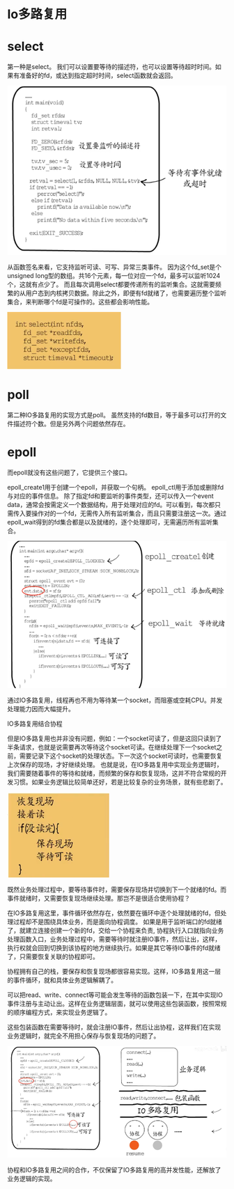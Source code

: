 # Io多路复用


# select

第一种是select。
我们可以设置要等待的描述符，也可以设置等待超时时间。如果有准备好的fd，或达到指定超时时间，select函数就会返回。


![](https://raw.githubusercontent.com/yzj0911/my_logs/main/content/images/select1.png)


从函数签名来看，它支持监听可读、可写、异常三类事件。
因为这个fd_set是个unsigned long型的数组。共16个元素，每一位对应一个fd，最多可以监听1024个，这就有点少了。
而且每次调用select都要传递所有的监听集合。这就需要频繁的从用户态到内核拷贝数据。除此之外，即便有fd就绪了，也需要遍历整个监听集合，来判断哪个fd是可操作的。这些都会影响性能。

![](https://raw.githubusercontent.com/yzj0911/my_logs/main/content/images/select2.png)



# poll

第二种IO多路复用的实现方式是poll。
虽然支持的fd数目，等于最多可以打开的文件描述符个数。但是另外两个问题依然存在。


# epoll

而epoll就没有这些问题了，它提供三个接口。

epoll_create1用于创建一个epoll，并获取一个句柄。
epoll_ctl用于添加或删除fd与对应的事件信息。
除了指定fd和要监听的事件类型，还可以传入一个event data，通常会按需定义一个数据结构，用于处理对应的fd。可以看到，每次都只需传入要操作对的一个fd，无需传入所有监听集合，而且只需要注册这一次。通过epoll_wait得到的fd集合都是以及就绪的，逐个处理即可，无需遍历所有监听集合。

![](https://raw.githubusercontent.com/yzj0911/my_logs/main/content/images/epllo1.png)


通过IO多路复用，线程再也不用为等待某一个socket，而阻塞或空耗CPU。并发处理能力因而大幅提升。


IO多路复用结合协程

但是IO多路复用也并非没有问题，例如：一个socket可读了，但是这回只读到了半条请求，也就是说需要再次等待这个socket可读。在继续处理下一个socket之前，需要记录下这个socket的处理状态。下一次这个socket可读时，也需要恢复上次保存的现场，才好继续处理。
也就是说，在IO多路复用中实现业务逻辑时，我们需要随着事件的等待和就绪，而频繁的保存和恢复现场，这并不符合常规的开发习惯。如果业务逻辑比较简单还好，若是比较复杂的业务场景，就有些悲剧了。

![](https://raw.githubusercontent.com/yzj0911/my_logs/main/content/images/202205161.png)



既然业务处理过程中，要等待事件时，需要保存现场并切换到下一个就绪的fd。而事件就绪时，又需要恢复现场继续处理。那岂不是很适合使用协程？


在IO多路复用这里，事件循环依然存在，依然要在循环中逐个处理就绪的fd，但处理过程却不是围绕具体业务，而是面向协程调度。
如果是用于监听端口的fd就绪了，就建立连接创建一个新的fd，交给一个协程来负责, 协程执行入口就指向业务处理函数入口，业务处理过程中，需要等待时就注册IO事件，然后让出，这样，执行权就会回到切换到该协程的地方继续执行。如果是其它等待IO事件的fd就绪了，只需要恢复关联的协程即可。

协程拥有自己的栈，要保存和恢复现场都很容易实现。这样，IO多路复用这一层的事件循环，就和具体业务逻辑解耦了。

可以把read、write、connect等可能会发生等待的函数包装一下，在其中实现IO事件注册与主动让出。这样在业务逻辑层面，就可以使用这些包装函数，按照常规的顺序编程方式，来实现业务逻辑了。

这些包装函数在需要等待时，就会注册IO事件，然后让出协程，这样我们在实现业务逻辑时，就完全不用担心保存与恢复现场的问题了。


![](https://raw.githubusercontent.com/yzj0911/my_logs/main/content/images/202205162.png)


协程和IO多路复用之间的合作，不仅保留了IO多路复用的高并发性能，还解放了业务逻辑的实现。



